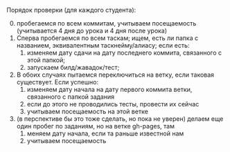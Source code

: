 Порядок проверки (для каждого студента):

0. пробегаемся по всем коммитам, учитываем посещаемость (учитывается 4 дня до урока и 4 дня после урока)
1. Сперва пробегаемся по всем таскам; ищем, есть ли папка с названием, эквивалентным таскнейму/алиасу; если есть:
    1. изменяем дату сдачи на дату последнего коммита, связанного с этой папкой;
    2. запускаем билд/жавадок/тест;
2. В обоих случаях пытаемся переключиться на ветку, если таковая существует. Если успешно:
    1. изменяем дату начала на дату первого коммита ветки, связанного с папкой задания
    2. если до этого не проводились тесты, провести их сейчас
    3. учитываем посещаемость на этой ветке
3. (в перспективе бы это тоже сделать, но пока не уверен) делаем еще один пробег по заданиям, но на ветке gh-pages, там
    1. меняем дату начала, если та раньше известной нам
    2. учитываем посещаемость
